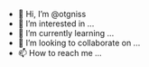 - 👋 Hi, I’m @otgniss
- 👀 I’m interested in ...
- 🌱 I’m currently learning ...
- 💞️ I’m looking to collaborate on ...
- 📫 How to reach me ...

<!---
otgniss/otgniss is a ✨ special ✨ repository because its `README.md` (this file) appears on your GitHub profile.
You can click the Preview link to take a look at your changes.
--->
